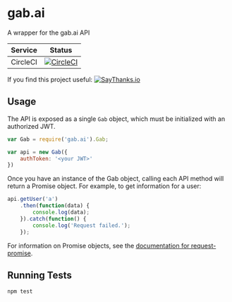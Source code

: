 # gab.ai

A wrapper for the gab.ai API

| Service | Status |
| --- | --- |
| CircleCI | [![CircleCI](https://circleci.com/gh/lyndsysimon/gab.svg?style=svg)](https://circleci.com/gh/lyndsysimon/gab) |

If you find this project useful: [![SayThanks.io](https://img.shields.io/badge/SayThanks.io-%E2%98%BC-1EAEDB.svg)](https://saythanks.io/to/lyndsysimon)

## Usage

The API is exposed as a single `Gab` object, which must be initialized with an authorized JWT.

```javascript
var Gab = require('gab.ai').Gab;

var api = new Gab({
    authToken: '<your JWT>'
})
```

Once you have an instance of the Gab object, calling each API method will return a Promise object. For example, to get information for a user:

```javascript
api.getUser('a')
    .then(function(data) {
        console.log(data);
    }).catch(function() {
        console.log('Request failed.');
    });
```

For information on Promise objects, see the [documentation for request-promise](https://github.com/request/request-promise).

## Running Tests

```bash
npm test
```
